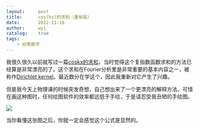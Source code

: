 ```yaml
---
layout:		post
title:		cos(kx)的求和（重制版）
date:		2022-11-18
author:		wyj
catalog:	true
tags:
    - 初等数学
---
```


我很久很久以前就写过一篇[coskx的求和](/2020/07/02/cos%E7%9A%84%E6%B1%82%E5%92%8C/)，当时觉得这个复指数函数求和的方法已经算是非常漂亮的了。这个求和在Fourier分析里是非常重要的基本内容之一，被称作[Dirichlet kernel](https://en.wikipedia.org/wiki/Dirichlet_kernel)。最近数分在学这个，因此我重新对它产生了兴趣。

但是我今天上物理课的时候突发奇想，自己想出来了一个更漂亮的解释方法。可惜在画这种图时，任何绘图软件的效率都远低于手绘，于是请忍受我丑陋的手绘图。

<img src="https://s2.loli.net/2022/11/18/ao5EjWBAtPICwLR.png" style="max-width:80%">

当你看懂这张图之后，你就一定会感觉这个公式是显然的。
